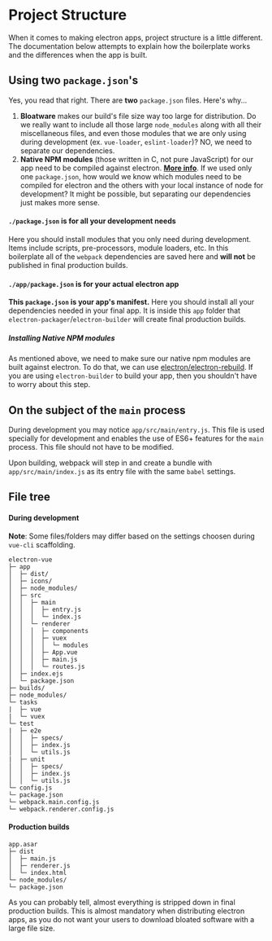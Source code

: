 # Project Structure

When it comes to making electron apps, project structure is a little different. The documentation below attempts to explain how the boilerplate works and the differences when the app is built.

## Using two `package.json`'s

Yes, you read that right. There are **two** `package.json` files. Here's why...  

  1. **Bloatware** makes our build's file size way too large for distribution. Do we really want to include all those large `node_modules` along with all their miscellaneous files, and even those  modules that we are only using during development \(ex. `vue-loader`, `eslint-loader`\)? NO, we need to separate our dependencies.  
  2. **Native NPM modules** \(those written in C, not pure JavaScript\) for our app need to be compiled against electron. [**More info**](http://electron.atom.io/docs/tutorial/using-native-node-modules/). If we used only one `package.json`, how would we know which modules need to be compiled for electron and the others with your local instance of node for development? It might be possible, but separating our dependencies just makes more sense.

#### `./package.json` is for all your development needs

Here you should install modules that you only need during development. Items include scripts, pre-processors, module loaders, etc. In this boilerplate all of the `webpack` dependencies are saved here and **will not** be published in final production builds.

#### `./app/package.json` is for your actual electron app

**This **`package.json`** is your app's manifest.** Here you should install all your dependencies needed in your final app. It is inside this `app` folder that `electron-packager`/`electron-builder` will create final production builds.

##### Installing Native NPM modules

As mentioned above, we need to make sure our native npm modules are built against electron. To do that, we can use [electron/electron-rebuild](https://github.com/electron/electron-rebuild). If you are using `electron-builder` to build your app, then you shouldn't have to worry about this step.

## On the subject of the `main` process
During development you may notice `app/src/main/entry.js`. This file is used specially for development and enables the use of ES6+ features for the `main` process. This file should not have to be modified. 

Upon building, webpack will step in and create a bundle with `app/src/main/index.js` as its entry file with the same `babel` settings.

## File tree

#### During development
**Note**: Some files/folders may differ based on the settings choosen during `vue-cli` scaffolding.

```
electron-vue
├─ app
│  ├─ dist/
│  ├─ icons/
│  ├─ node_modules/
│  ├─ src
│  │  ├─ main
│  │  │  ├─ entry.js
│  │  │  └─ index.js
│  │  └─ renderer
│  │  │  ├─ components
│  │  │  ├─ vuex
│  │  │  │  └─ modules
│  │  │  ├─ App.vue
│  │  │  ├─ main.js
│  │  │  └─ routes.js
│  ├─ index.ejs
│  └─ package.json
├─ builds/
├─ node_modules/
└─ tasks
|  ├─ vue
|  └─ vuex
└─ test
|  ├─ e2e
│  │  ├─ specs/
│  │  ├─ index.js
│  │  └─ utils.js
|  ├─ unit
│  │  ├─ specs/
│  │  ├─ index.js
│  │  └─ utils.js
└─ config.js
└─ package.json
└─ webpack.main.config.js
└─ webpack.renderer.config.js
```

#### Production builds

```
app.asar
├─ dist
│  ├─ main.js
│  ├─ renderer.js
│  └─ index.html
└─ node_modules/
└─ package.json
```

As you can probably tell, almost everything is stripped down in final production builds. This is almost mandatory when distributing electron apps, as you do not want your users to download bloated software with a large file size.
